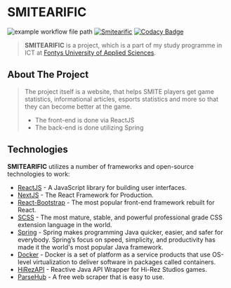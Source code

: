 # SMITEARIFIC
![example workflow file path](https://github.com/RealSnowKid/smitearific/workflows/main/badge.svg)
[![Smitearific](https://img.shields.io/endpoint?url=https://dashboard.cypress.io/badge/detailed/s6jrsq&style=flat&logo=cypress)](https://dashboard.cypress.io/projects/s6jrsq/runs)
[![Codacy Badge](https://app.codacy.com/project/badge/Grade/85b6a8c26f304aadaa3cc3410f147a5b)](https://www.codacy.com?utm_source=github.com&amp;utm_medium=referral&amp;utm_content=RealSnowKid/smitearific&amp;utm_campaign=Badge_Grade)
> __SMITEARIFIC__ is a project, which is a part of my study programme in ICT at [Fontys University of Applied Sciences](https://fontys.edu/).
## About The Project
> The project itself is a website, that helps SMITE players get game statistics, informational articles, esports statistics and more so that they can become better at the game.
> * The front-end is done via ReactJS
> * The back-end is done utilizing Spring

## Technologies
__SMITEARIFIC__ utilizes a number of frameworks and open-source technologies to work:
* [ReactJS](https://reactjs.org/) - A JavaScript library for building user interfaces.
* [NextJS](https://nextjs.org/) - The React Framework for Production.
* [React-Bootstrap](https://react-bootstrap.github.io/) - The most popular front-end framework rebuilt for React.
* [SCSS](https://sass-lang.com/) - The most mature, stable, and powerful professional grade CSS extension language in the world.
* [Spring](https://spring.io/) - Spring makes programming Java quicker, easier, and safer for everybody. Spring’s focus on speed, simplicity, and productivity has made it the world's most popular Java framework.
* [Docker](https://www.docker.com/) - Docker is a set of platform as a service products that use OS-level virtualization to deliver software in packages called containers.
* [HiRezAPI](https://github.com/stachu540/HiRezAPI) - Reactive Java API Wrapper for Hi-Rez Studios games.
* [ParseHub](https://www.parsehub.com/) - A free web scraper that is easy to use.
